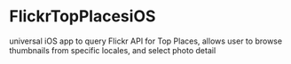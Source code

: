 # FlickrTopPlacesiOS
universal iOS app to query Flickr API for Top Places, 
allows user to browse thumbnails from specific locales, and select photo detail

